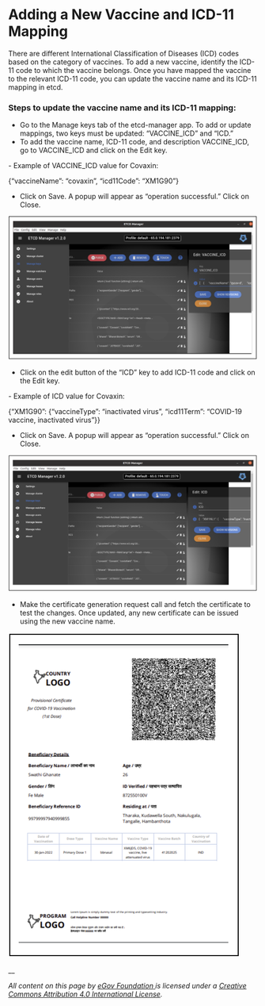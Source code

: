 # Adding a New Vaccine and ICD-11 Mapping

There are different International Classification of Diseases (ICD) codes based on the category of vaccines. To add a new vaccine, identify the ICD-11 code to which the vaccine belongs. Once you have mapped the vaccine to the relevant ICD-11 code, you can update the vaccine name and its ICD-11 mapping in etcd.

### Steps to update the vaccine name and its ICD-11 mapping:

* Go to the Manage keys tab of the etcd-manager app. To add or update mappings,  two keys must be updated: “VACCINE\_ICD” and “ICD.”
* To add the vaccine name, ICD-11 code, and description VACCINE\_ICD, go to VACCINE\_ICD and click on the Edit key.&#x20;

&#x20;      \- Example of VACCINE\_ICD value for Covaxin:&#x20;

&#x20;        {“vaccineName”: “covaxin”, “icd11Code”: “XM1G90”}

* Click on Save. A popup will appear as “operation successful.” Click on Close.

![](<../../../../.gitbook/assets/Screenshot 2022-06-17 at 7.58.12 AM.png>)

* Click on the edit button of the “ICD” key to add ICD-11 code and click on the Edit key.

&#x20;     \- Example of ICD value for Covaxin:

&#x20;      {“XM1G90”: {“vaccineType”: “inactivated virus”, “icd11Term”: “COVID-19 vaccine, inactivated virus”\}}

* Click on Save. A popup will appear as “operation successful.” Click on Close.

![](<../../../../.gitbook/assets/Screenshot 2022-06-17 at 8.05.04 AM.png>)

* Make the certificate generation request call and fetch the certificate to test the changes. Once updated, any new certificate can be issued using the new vaccine name.

![This is a sample certificate generated with the new vaccine type, with ICD-11 code XM6JD5 and ICD-11 term: ‘COVID-19 vaccine, live attenuated virus.’](<../../../../.gitbook/assets/Screenshot 2022-06-17 at 8.07.20 AM.png>)

__

_All content on this page by_ [_eGov Foundation_ ](https://egov.org.in/)_is licensed under a_ [_Creative Commons Attribution 4.0 International License_](http://creativecommons.org/licenses/by/4.0/)_._                                  &#x20;
